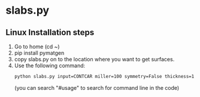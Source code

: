 # slabs.py
## Linux Installation steps

1. Go to home (cd ~)
2. pip install pymatgen
3. copy slabs.py on to the location where you want to get surfaces.
4. Use the following command:
   ```bash
   python slabs.py input=CONTCAR miller=100 symmetry=False thickness=10 vacuum=15 output=0
   ```
   (you can search "#usage" to search for command line in the code)
